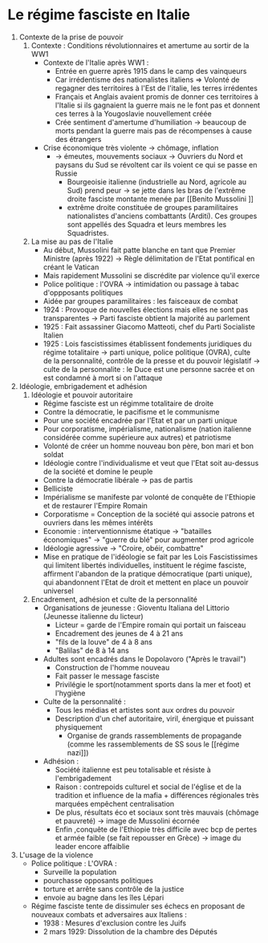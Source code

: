 # Le régime fasciste en Italie

1. Contexte de la prise de pouvoir
	1. Contexte : Conditions révolutionnaires et amertume au sortir de la WW1
		- Contexte de l'Italie après WW1 :
			- Entrée en guerre après 1915 dans le camp des vainqueurs
			- Car irrédentisme des nationalistes italiens => Volonté de regagner des territoires à l'Est de l'italie, les terres irrédentes
			- Français et Anglais avaient promis de donner ces territoires à l'Italie si ils gagnaient la guerre mais ne le font pas et donnent ces terres à la Yougoslavie nouvellement créée
			- Crée sentiment d'amertume d'humiliation -> beaucoup de morts pendant la guerre mais pas de récompenses à cause des étrangers
		- Crise économique très violente -> chômage, inflation
			- -> émeutes, mouvements sociaux -> Ouvriers du Nord et paysans du Sud se révoltent car ils voient ce qui se passe en Russie
				- Bourgeoisie italienne (industrielle au Nord, agricole au Sud) prend peur -> se jette dans les bras de l'extrême droite fasciste montante menée par [[Benito Mussolini ]] 
				- extrême droite constituée de groupes paramilitaires nationalistes d'anciens combattants (Arditi). Ces groupes sont appellés des Squadra et leurs membres les Squadristes.
	2. La mise au pas de l'Italie
		- Au début, Mussolini fait patte blanche en tant que Premier Ministre (après 1922) -> Règle délimitation de l'Etat pontifical en créant le Vatican
		- Mais rapidement Mussolini se discrédite par violence qu'il exerce
		- Police politique : l'OVRA -> intimidation ou passage à tabac d'oppposants politiques
		- Aidée par groupes paramilitaires : les faisceaux de combat
		- 1924 : Provoque de nouvelles élections mais elles ne sont pas transparentes -> Parti fasciste obtient la majorité au parlement
		- 1925 : Fait assassiner Giacomo Matteoti, chef du Parti Socialiste Italien
		- 1925 : Lois fascistissimes établissent fondements juridiques du régime totalitaire -> parti unique, police politique (OVRA), culte de la personnalité, contrôle de la presse et du pouvoir législatif -> culte de la personnalite : le Duce est une personne sacrée et on est condamné à mort si on l'attaque
2.  Idéologie, embrigadement et adhésion
	1. Idéologie et pouvoir autoritaire
		- Régime fasciste est un régimme totalitaire de droite
		- Contre la démocratie, le pacifisme et le communisme
		- Pour une société encadrée par l'Etat et par un parti unique
		- Pour corporatisme, impérialisme, nationalisme (nation italienne considérée comme supérieure aux autres) et patriotisme
		- Volonté de créer un homme nouveau bon père, bon mari et bon soldat
		- Idéologie contre l'individualisme et veut que l'Etat soit au-dessus de la société et domine le peuple
		- Contre la démocratie libérale -> pas de partis
		- Belliciste
		- Impérialisme se manifeste par volonté de conquête de l'Ethiopie et de restaurer l'Empire Romain
		- Corporatisme = Conception de la société qui associe patrons et ouvriers dans les mêmes intérêts
		- Economie : interventionnisme étatique -> "batailles économiques" -> "guerre du blé" pour augmenter prod agricole
		- Idéologie agressive -> "Croire, obéir, combattre"
		- Mise en pratique de l'idéologie se fait par les Lois Fascistissimes qui limitent libertés individuelles, instituent le régime fasciste, affirment l'abandon de la pratique démocratique (parti unique), qui abandonnent l'Etat de droit et mettent en place un pouvoir universel
	2. Encadrement, adhésion et culte de la personnalité
		- Organisations de jeunesse : Gioventu Italiana del Littorio (Jeunesse italienne du licteur)
			- Licteur = garde de l'Empire romain qui portait un faisceau
			- Encadrement des jeunes de 4 à 21 ans
			- "fils de la louve" de 4 à 8 ans
			- "Balilas" de 8 à 14 ans
		- Adultes sont encadrés dans le Dopolavoro ("Après le travail")
			- Construction de l'homme nouveau
			- Fait passer le message fasciste
			- Privilégie le sport(notamment sports dans la mer et foot) et l'hygiène
		- Culte de la personnalité :
			- Tous les médias et artistes sont aux ordres du pouvoir
			- Description d'un chef autoritaire, viril, énergique et puissant physiquement
				- Organise de grands rassemblements de propagande (comme les rassemblements de SS sous le [[régime nazi]])
		- Adhésion :
			- Société italienne est peu totalisable et résiste à l'embrigadement
			- Raison : contrepoids culturel et social de l'église et de la tradition et influence de la mafia + différences régionales très marquées empêchent centralisation
			- De plus, résultats éco et sociaux sont très mauvais (chômage et pauvreté) -> image de Mussolini écornée
			- Enfin ,conquête de l'Ethiopie très difficile avec bcp de pertes et armée faible (se fait repousser en Grèce) -> image du leader encore affaiblie
3. L'usage de la violence
	- Police politique : L'OVRA :
		- Surveille la population
		- pourchasse opposants politiques
		- torture et arrête sans contrôle de la justice
		- envoie au bagne dans les îles Lépari
	- Régime fasciste tente de dissimuler ses échecs en proposant de nouveaux combats et adversaires aux Italiens :
		- 1938 : Mesures d'exclusion contre les Juifs
		- 2 mars 1929: Dissolution de la chambre des Députés